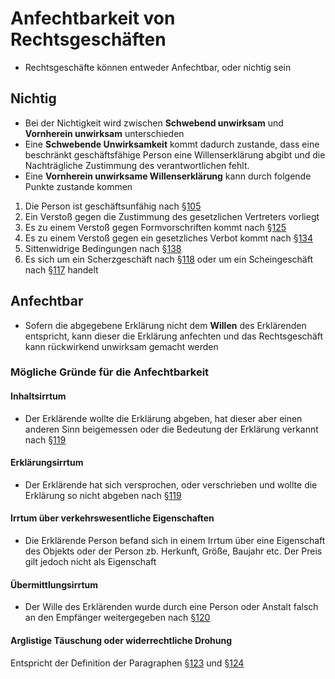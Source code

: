# Anfechtbarkeit von Rechtsgeschäften


+ Rechtsgeschäfte können entweder Anfechtbar, oder nichtig sein

## Nichtig

+ Bei der Nichtigkeit wird zwischen **Schwebend unwirksam** und **Vornherein unwirksam** unterschieden
+ Eine **Schwebende Unwirksamkeit** kommt dadurch zustande, dass eine beschränkt geschäftsfähige Person eine Willenserklärung abgibt und die Nachträgliche Zustimmung des verantwortlichen fehlt.
+ Eine **Vornherein unwirksame Willenserklärung** kann durch folgende Punkte zustande kommen

1. Die Person ist geschäftsunfähig nach [§105](https://www.gesetze-im-internet.de/bgb/__105.html)
2. Ein Verstoß gegen die Zustimmung des gesetzlichen Vertreters vorliegt
3. Es zu einem Verstoß gegen Formvorschriften kommt nach [§125](https://www.gesetze-im-internet.de/bgb/__125.html)
4. Es zu einem Verstoß gegen ein gesetzliches Verbot kommt nach [§134](https://www.gesetze-im-internet.de/bgb/__134.html)
5. Sittenwidrige Bedingungen nach [§138](https://www.gesetze-im-internet.de/bgb/__138.html)
6. Es sich um ein Scherzgeschäft nach [§118](https://www.gesetze-im-internet.de/bgb/__118.html) oder um ein Scheingeschäft nach [§117](https://www.gesetze-im-internet.de/bgb/__117.html) handelt

## Anfechtbar

+ Sofern die abgegebene Erklärung nicht dem **Willen** des Erklärenden entspricht, kann dieser die Erklärung anfechten und das Rechtsgeschäft kann rückwirkend unwirksam gemacht werden

### Mögliche Gründe für die Anfechtbarkeit

#### Inhaltsirrtum

+ Der Erklärende wollte die Erklärung abgeben, hat dieser aber einen anderen Sinn beigemessen oder die Bedeutung der Erklärung verkannt nach [§119](https://www.gesetze-im-internet.de/bgb/__119.html)

#### Erklärungsirrtum

+ Der Erklärende hat sich versprochen, oder verschrieben und wollte die Erklärung so nicht abgeben nach [§119](https://www.gesetze-im-internet.de/bgb/__119.html)

#### Irrtum über verkehrswesentliche Eigenschaften
+ Die Erklärende Person befand sich in einem Irrtum über eine Eigenschaft des Objekts oder der Person zb. Herkunft, Größe, Baujahr etc. Der Preis gilt jedoch nicht als Eigenschaft

#### Übermittlungsirrtum

+ Der Wille des Erklärenden wurde durch eine Person oder Anstalt falsch an den Empfänger weitergegeben nach [§120](https://www.gesetze-im-internet.de/bgb/__120.html)

#### Arglistige Täuschung oder widerrechtliche Drohung
Entspricht der Definition der Paragraphen [§123](https://www.gesetze-im-internet.de/bgb/__123.html) und [§124](https://www.gesetze-im-internet.de/bgb/__124.html)
